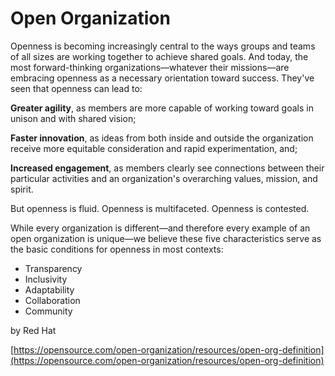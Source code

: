 # Open Organization

Openness is becoming increasingly central to the ways groups and teams of all sizes are working together to achieve shared goals. And today, the most forward-thinking organizations—whatever their missions—are embracing openness as a necessary orientation toward success. They've seen that openness can lead to:

**Greater agility**, as members are more capable of working toward goals in unison and with shared vision;

**Faster innovation**, as ideas from both inside and outside the organization receive more equitable consideration and rapid experimentation, and;

**Increased engagement**, as members clearly see connections between their particular activities and an organization's overarching values, mission, and spirit.

But openness is fluid. Openness is multifaceted. Openness is contested.

While every organization is different—and therefore every example of an open organization is unique—we believe these five characteristics serve as the basic conditions for openness in most contexts:

* Transparency
* Inclusivity
* Adaptability
* Collaboration
* Community

by Red Hat

[https://opensource.com/open-organization/resources/open-org-definition](https://opensource.com/open-organization/resources/open-org-definition)

